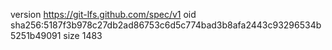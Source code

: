 version https://git-lfs.github.com/spec/v1
oid sha256:5187f3b978c27db2ad86753c6d5c774bad3b8afa2443c93296534b5251b49091
size 1483
